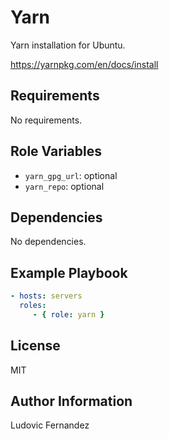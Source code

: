# Yarn

Yarn installation for Ubuntu.

https://yarnpkg.com/en/docs/install

## Requirements

No requirements.

## Role Variables

- `yarn_gpg_url`: optional
- `yarn_repo`: optional

## Dependencies

No dependencies.

## Example Playbook

```yml
- hosts: servers
  roles:
     - { role: yarn }
```

## License

MIT

## Author Information

Ludovic Fernandez
